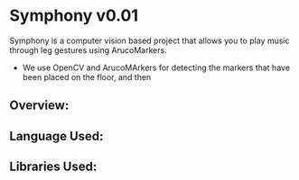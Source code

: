 # Symphony v0.01
Symphony is a computer vision based project that allows you to play music through leg gestures using ArucoMarkers.

* We use OpenCV and ArucoMArkers for detecting the markers that have been placed on the floor, and then 


## Overview:







## Language Used:






## Libraries Used:
